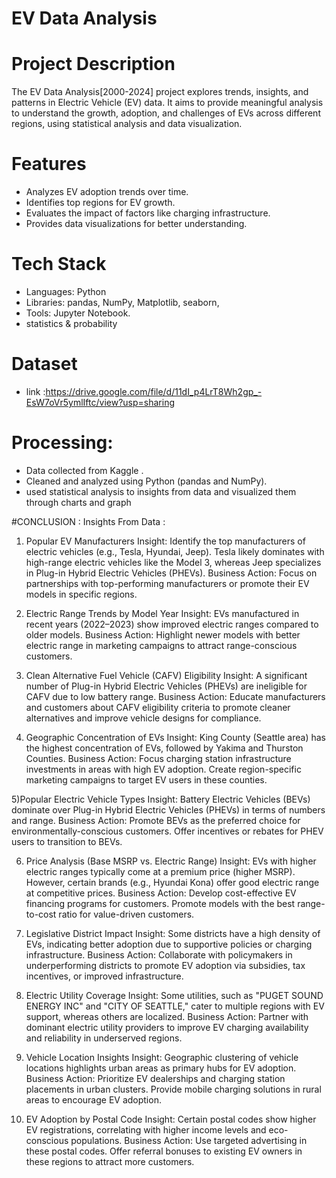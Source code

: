 # EV Data Analysis

# Project Description
The EV Data Analysis[2000-2024] project explores trends, insights, and patterns in Electric Vehicle (EV) data. 
It aims to provide meaningful analysis to understand the growth, adoption, and challenges of EVs across different regions, using statistical analysis and data visualization.

# Features
- Analyzes EV adoption trends over time.
- Identifies top regions for EV growth.
- Evaluates the impact of factors like charging infrastructure.
- Provides data visualizations for better understanding.

# Tech Stack
- Languages: Python
- Libraries: pandas, NumPy, Matplotlib, seaborn, 
- Tools: Jupyter Notebook.
- statistics & probability 

# Dataset
- link :https://drive.google.com/file/d/11dI_p4LrT8Wh2gp_-EsW7oVr5ymlIftc/view?usp=sharing

# Processing:
- Data collected from Kaggle .
- Cleaned and analyzed using Python (pandas and NumPy).
- used statistical analysis to insights from data and visualized them through charts and graph

#CONCLUSION : 
Insights From Data :

1) Popular EV Manufacturers Insight:
Identify the top manufacturers of electric vehicles (e.g., Tesla, Hyundai, Jeep). Tesla likely dominates with high-range electric vehicles like the Model 3, whereas Jeep specializes in Plug-in Hybrid Electric Vehicles (PHEVs).
Business Action: Focus on partnerships with top-performing manufacturers or promote their EV models in specific regions.

2) Electric Range Trends by Model Year Insight:
EVs manufactured in recent years (2022–2023) show improved electric ranges compared to older models.
Business Action: Highlight newer models with better electric range in marketing campaigns to attract range-conscious customers.

3) Clean Alternative Fuel Vehicle (CAFV) Eligibility Insight:
A significant number of Plug-in Hybrid Electric Vehicles (PHEVs) are ineligible for CAFV due to low battery range.
Business Action: Educate manufacturers and customers about CAFV eligibility criteria to promote cleaner alternatives and improve vehicle designs for compliance.

4) Geographic Concentration of EVs Insight: King County (Seattle area) has the highest concentration of EVs, followed by Yakima and Thurston Counties.
Business Action: Focus charging station infrastructure investments in areas with high EV adoption. Create region-specific marketing campaigns to target EV users in these counties.

5)Popular Electric Vehicle Types Insight: 
Battery Electric Vehicles (BEVs) dominate over Plug-in Hybrid Electric Vehicles (PHEVs) in terms of numbers and range.
Business Action: Promote BEVs as the preferred choice for environmentally-conscious customers. Offer incentives or rebates for PHEV users to transition to BEVs.

6) Price Analysis (Base MSRP vs. Electric Range) Insight:
EVs with higher electric ranges typically come at a premium price (higher MSRP). However, certain brands (e.g., Hyundai Kona) offer good electric range at competitive prices.
Business Action: Develop cost-effective EV financing programs for customers. Promote models with the best range-to-cost ratio for value-driven customers.

6) Legislative District Impact Insight:
Some districts have a high density of EVs, indicating better adoption due to supportive policies or charging infrastructure.
Business Action: Collaborate with policymakers in underperforming districts to promote EV adoption via subsidies, tax incentives, or improved infrastructure.

7) Electric Utility Coverage Insight:
Some utilities, such as "PUGET SOUND ENERGY INC" and "CITY OF SEATTLE," cater to multiple regions with EV support, whereas others are localized.
Business Action: Partner with dominant electric utility providers to improve EV charging availability and reliability in underserved regions.

8) Vehicle Location Insights Insight:
Geographic clustering of vehicle locations highlights urban areas as primary hubs for EV adoption.
Business Action: Prioritize EV dealerships and charging station placements in urban clusters. Provide mobile charging solutions in rural areas to encourage EV adoption.

9) EV Adoption by Postal Code Insight:
Certain postal codes show higher EV registrations, correlating with higher income levels and eco-conscious populations.
Business Action: Use targeted advertising in these postal codes. Offer referral bonuses to existing EV owners in these regions to attract more customers.




